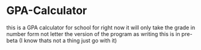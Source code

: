 # GPA-Calculator
this is a GPA calculator for school
for right now it will only take the grade in number form not letter 
the version of the program as writing this is in  pre-beta (I know thats not a thing just go with it)

